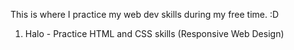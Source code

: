 This is where I practice my web dev skills during my free time. :D

1. Halo - Practice HTML and CSS skills (Responsive Web Design)
